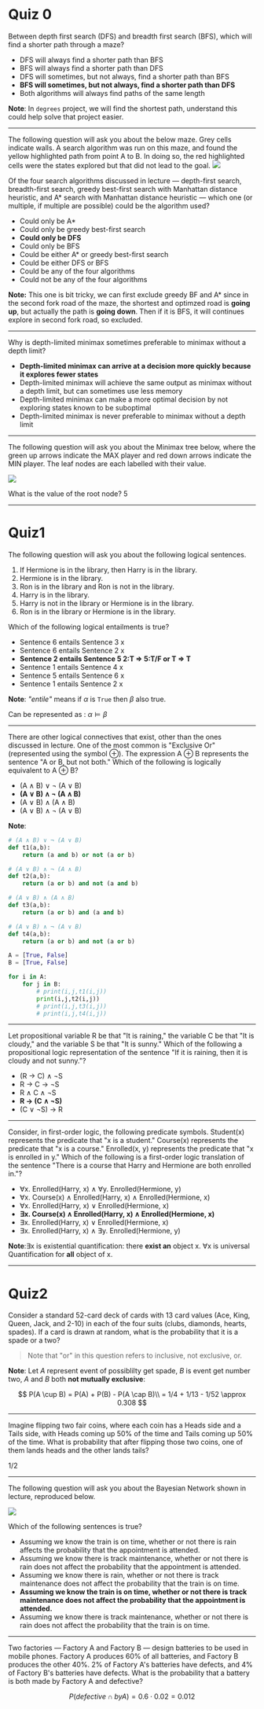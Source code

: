 # Quiz 0

Between depth first search (DFS) and breadth first search (BFS), which will find a shorter path through a maze?

- DFS will always find a shorter path than BFS
- BFS will always find a shorter path than DFS
- DFS will sometimes, but not always, find a shorter path than BFS
- __BFS will sometimes, but not always, find a shorter path than DFS__
- Both algorithms will always find paths of the same length

__Note__: In `degrees` project, we will find the shortest path, understand this could help solve that project easier.

---

The following question will ask you about the below maze. Grey cells indicate walls. A search algorithm was run on this maze, and found the yellow highlighted path from point A to B. In doing so, the red highlighted cells were the states explored but that did not lead to the goal.
![](https://lh4.googleusercontent.com/J_8Pjw1vZv18-YU5Yhqeu2KyS5pGR5QlPBB29TeBPsM4Rz28QjAN_sAMfi4EKK34mTOkXc7zWa5_eMoJz0e6JXIJLO4uWtuWBFGwni-7hby5iZzpUyh9zYgiK5vEmURLYA=w571)


Of the four search algorithms discussed in lecture — depth-first search, breadth-first search, greedy best-first search with Manhattan distance heuristic, and A* search with Manhattan distance heuristic — which one (or multiple, if multiple are possible) could be the algorithm used?

- Could only be A*
- Could only be greedy best-first search
- __Could only be DFS__ 
- Could only be BFS
- Could be either A* or greedy best-first search
- Could be either DFS or BFS
- Could be any of the four algorithms
- Could not be any of the four algorithms

__Note:__ This one is bit tricky, we can first exclude greedy BF and A* since in the second fork road of the maze, the shortest and optimzed road is __going up__, but actually the path is __going down__. Then if it is BFS, it will continues explore in second fork road, so excluded. 

---

Why is depth-limited minimax sometimes preferable to minimax without a depth limit?
 
- __Depth-limited minimax can arrive at a decision more quickly because it explores fewer states__
- Depth-limited minimax will achieve the same output as minimax without a depth limit, but can sometimes use less memory
- Depth-limited minimax can make a more optimal decision by not exploring states known to be suboptimal
- Depth-limited minimax is never preferable to minimax without a depth limit

---

The following question will ask you about the Minimax tree below, where the green up arrows indicate the MAX player and red down arrows indicate the MIN player. The leaf nodes are each labelled with their value.

![](https://lh6.googleusercontent.com/hgd-oC-sTrXfCzfvK2jVpAmQQ6kZ8THvcqKWPUd5ega7Q0Z5zvKqXdseQtujdwElKiJinmYOqJFNFztJMorr0LqfO8QCzw9UReF8RuhVpRYAcS3V408CgdRwUs17PKBZxg=w740)

What is the value of the root node? 
5

---

# Quiz1

The following question will ask you about the following logical sentences.
1. If Hermione is in the library, then Harry is in the library.
2. Hermione is in the library.
3. Ron is in the library and Ron is not in the library.
4. Harry is in the library.
5. Harry is not in the library or Hermione is in the library.
6. Ron is in the library or Hermione is in the library.

Which of the following logical entailments is true?

- Sentence 6 entails Sentence 3 x 
- Sentence 6 entails Sentence 2 x
- __Sentence 2 entails Sentence 5 2:T => 5:T/F or T => T__
- Sentence 1 entails Sentence 4 x
- Sentence 5 entails Sentence 6 x
- Sentence 1 entails Sentence 2 x

__Note__: _"entile"_ means if $\alpha$ is `True` then $\beta$ also true.

Can be represented as : $\alpha\models \beta$


---

There are other logical connectives that exist, other than the ones discussed in lecture. One of the most common is "Exclusive Or" (represented using the symbol ⊕). The expression A ⊕ B represents the sentence "A or B, but not both." Which of the following is logically equivalent to A ⊕ B?

- (A ∧ B) ∨ ¬ (A ∨ B)
- __(A ∨ B) ∧ ¬ (A ∧ B)__
- (A ∨ B) ∧ (A ∧ B)
- (A ∨ B) ∧ ¬ (A ∨ B)

__Note__:

```python
# (A ∧ B) ∨ ¬ (A ∨ B)
def t1(a,b):
    return (a and b) or not (a or b)

# (A ∨ B) ∧ ¬ (A ∧ B)
def t2(a,b):
    return (a or b) and not (a and b)

# (A ∨ B) ∧ (A ∧ B)
def t3(a,b):
    return (a or b) and (a and b)

# (A ∨ B) ∧ ¬ (A ∨ B)
def t4(a,b):
    return (a or b) and not (a or b)

A = [True, False]
B = [True, False]

for i in A:
    for j in B:
        # print(i,j,t1(i,j))
        print(i,j,t2(i,j))
        # print(i,j,t3(i,j))
        # print(i,j,t4(i,j))
```

---


Let propositional variable R be that "It is raining," the variable C be that "It is cloudy," and the variable S be that "It is sunny." Which of the following a propositional logic representation of the sentence "If it is raining, then it is cloudy and not sunny."?

- (R → C)  ∧ ¬S
- R → C  → ¬S
- R ∧ C  ∧ ¬S
- __R → (C  ∧ ¬S)__
- (C ∨ ¬S) → R

---

Consider, in first-order logic, the following predicate symbols. Student(x) represents the predicate that "x is a student." Course(x) represents the predicate that "x is a course." Enrolled(x, y) represents the predicate that "x is enrolled in y." Which of the following is a first-order logic translation of the sentence "There is a course that Harry and Hermione are both enrolled in."?

- ∀x. Enrolled(Harry, x) ∧ ∀y. Enrolled(Hermione, y)
- ∀x. Course(x) ∧ Enrolled(Harry, x) ∧ Enrolled(Hermione, x)
- ∀x. Enrolled(Harry, x) ∨ Enrolled(Hermione, x)
- __∃x. Course(x) ∧ Enrolled(Harry, x) ∧ Enrolled(Hermione, x)__
- ∃x. Enrolled(Harry, x) ∨ Enrolled(Hermione, x)
- ∃x. Enrolled(Harry, x) ∧ ∃y. Enrolled(Hermione, y)

__Note__:∃x is existential quantification: there __exist an__ object x. ∀x is universal Quantification for __all__ object of x. 

---

# Quiz2

Consider a standard 52-card deck of cards with 13 card values (Ace, King, Queen, Jack, and 2-10) in each of the four suits (clubs, diamonds, hearts, spades). If a card is drawn at random, what is the probability that it is a spade or a two?

>Note that "or" in this question refers to inclusive, not exclusive, or.

__Note__: Let $A$ represent event of possiblilty get spade, $B$ is event get number two, $A$ and $B$ both __not mutually exclusive__:

$$
P(A \cup B) = P(A) + P(B) - P(A \cap B)\\
= 1/4 + 1/13 - 1/52 \approx 0.308
$$

---

Imagine flipping two fair coins, where each coin has a Heads side and a Tails side, with Heads coming up 50% of the time and Tails coming up 50% of the time. What is probability that after flipping those two coins, one of them lands heads and the other lands tails?

1/2

---

The following question will ask you about the Bayesian Network shown in lecture, reproduced below.

![](https://lh4.googleusercontent.com/6aw76BG0O9NT3HroqN_aW8Q6MRq1gN4RG8U0r_JHJTidIHRQ2Do_GfZh7R39Uai2Hsh6Oa1uOGXT60p3wJbjRq8hfhlVqOnnG4zk7AkYObf_Q4h6QD5_WARYeRsiLPAc1w=w520)

Which of the following sentences is true?

- Assuming we know the train is on time, whether or not there is rain affects the probability that the appointment is attended.
- Assuming we know there is track maintenance, whether or not there is rain does not affect the probability that the appointment is attended.
- Assuming we know there is rain, whether or not there is track maintenance does not affect the probability that the train is on time.
- __Assuming we know the train is on time, whether or not there is track maintenance does not affect the probability that the appointment is attended.__
- Assuming we know there is track maintenance, whether or not there is rain does not affect the probability that the train is on time.

---

Two factories — Factory A and Factory B — design batteries to be used in mobile phones. Factory A produces 60% of all batteries, and Factory B produces the other 40%. 2% of Factory A's batteries have defects, and 4% of Factory B's batteries have defects. What is the probability that a battery is both made by Factory A and defective?

$$
P(defective \cap by A) = 0.6 \cdot 0.02 = 0.012
$$
